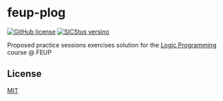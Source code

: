 # feup-plog

[![GitHub license](https://img.shields.io/github/license/ctrlMarcio/feup-plog)](https://github.com/ctrlMarcio/feup-plog/blob/master/LICENSE)
[![SICStus versino](https://img.shields.io/badge/SICStus-4.6.0-red)](https://sicstus.sics.se/)

Proposed practice sessions exercises solution for the [Logic Programming](https://sigarra.up.pt/feup/en/ucurr_geral.ficha_uc_view?pv_ocorrencia_id=272716) course @ FEUP

## License

[MIT](https://opensource.org/licenses/MIT)
